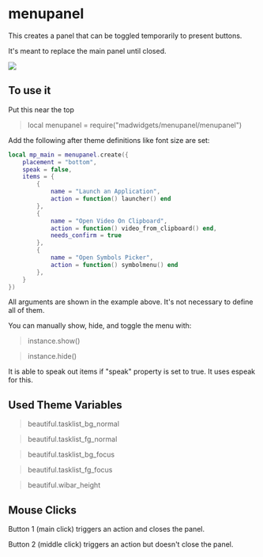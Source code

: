 # menupanel

This creates a panel that can be toggled temporarily to present buttons.

It's meant to replace the main panel until closed.

![](https://i.imgur.com/RNzCGCX.jpg)

## To use it

Put this near the top
>local menupanel = require("madwidgets/menupanel/menupanel")

Add the following after theme definitions like font size are set:

```lua
local mp_main = menupanel.create({ 
    placement = "bottom",
    speak = false,
    items = {
        {
            name = "Launch an Application",
            action = function() launcher() end
        },
        {
            name = "Open Video On Clipboard",
            action = function() video_from_clipboard() end,
            needs_confirm = true
        },
        {
            name = "Open Symbols Picker",
            action = function() symbolmenu() end
        },
    }
})
```

All arguments are shown in the example above. It's not necessary to define all of them.

You can manually show, hide, and toggle the menu with:

>instance.show()

>instance.hide()

It is able to speak out items if "speak" property is set to true. It uses espeak for this.

## Used Theme Variables

>beautiful.tasklist_bg_normal

>beautiful.tasklist_fg_normal

>beautiful.tasklist_bg_focus

>beautiful.tasklist_fg_focus

>beautiful.wibar_height

## Mouse Clicks

Button 1 (main click) triggers an action and closes the panel.

Button 2 (middle click) triggers an action but doesn't close the panel.